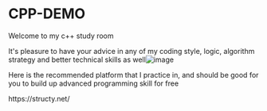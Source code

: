 # CPP-DEMO

<p>Welcome to my c++ study room

It's pleasure to have your advice in any of my coding style, logic, algorithm strategy and better technical skills as well![image](https://user-images.githubusercontent.com/88369201/151703000-87c9ad11-f48f-4c3a-a571-fd696d432ef1.png)



<p>Here is the recommended platform that I practice in,
and should be good for you to build up advanced programming skill for free
<p>https://structy.net/
